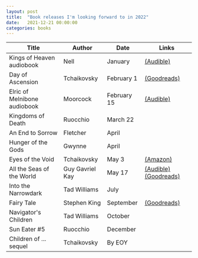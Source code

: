 ```yaml
---
layout: post
title:  "Book releases I'm looking forward to in 2022"
date:   2021-12-21 00:00:00
categories: books
---
```


| Title | Author | Date | Links |
| --- | --- | --- | --- |
| Kings of Heaven audiobook | Nell | January | [\(Audible\)](https://www.audible.com/series/Ash-and-Sand-Series-Audiobooks/B09NWG7F9H?ref=a_pd_Kings-_c1_series_1&pf_rd_p=df6bf89c-ab0c-4323-993a-2a046c7399f9&pf_rd_r=H7A53KQKWJFQZGVW90N6) | 
| Day of Ascension | Tchaikovsky | February 1 | [\(Goodreads\)](https://www.goodreads.com/book/show/59441846-day-of-ascension) | 
| Elric of Melnibone audiobook | Moorcock | February 15 | [\(Audible\)](https://www.audible.com/pd/Elric-of-Melnibone-Audiobook/1705028594?ref=a_series_El_c5_lProduct_1_1&pf_rd_p=284b47b1-a5db-4711-9667-612f2ac7458e&pf_rd_r=RZGWR472PY55C030RSV6) | 
| Kingdoms of Death | Ruocchio | March 22 | | 
| An End to Sorrow | Fletcher | April | |
| Hunger of the Gods | Gwynne | April | |
| Eyes of the Void | Tchaikovsky | May 3 | [\(Amazon\)](https://www.amazon.com/gp/product/B09FJPJLH6?storeType=ebooks&pf_rd_p=f8605f7c-c103-4d52-bb57-2e135008faf1&pf_rd_r=F93DZQ05ZWHBDCTTVR0K&pd_rd_wg=DJwkG&pd_rd_i=B09FJPJLH6&ref_=dbs_f_def_rwt_wigo_PUWYL_recs_wigo_6&pd_rd_w=I09O7&pd_rd_r=030238f5-ff13-49b0-ab79-543ec7214f89) |
| All the Seas of the World | Guy Gavriel Kay | May 17 | [\(Audible\)](https://www.audible.com/pd/All-the-Seas-of-the-World-Audiobook/B09FWP41GZ?qid=1640120894&sr=1-1&ref=a_search_c3_lProduct_1_1&pf_rd_p=83218cca-c308-412f-bfcf-90198b687a2f&pf_rd_r=DBFFSEWFHKG0NCX6PXW8) [\(Goodreads\)](https://www.goodreads.com/book/show/58245889-all-the-seas-of-the-world?ac=1&from_search=true&qid=Ix57QtQVJU&rank=1) |
| Into the Narrowdark | Tad Williams | July | |
| Fairy Tale | Stephen King | September | [\(Goodreads\)](https://www.goodreads.com/book/show/60177377-fairy-tale) |
| Navigator's Children | Tad Williams | October | |
| Sun Eater #5 | Ruocchio | December | |
| Children of ... sequel | Tchaikovsky | By EOY | |
